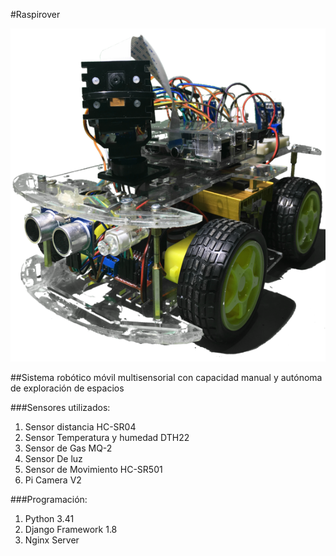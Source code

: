 #Raspirover

![](https://github.com/erhnam/Raspirover/blob/master/media/raspirover.png)


##Sistema robótico móvil multisensorial con capacidad manual y autónoma de exploración de espacios

###Sensores utilizados:

1. Sensor distancia HC-SR04
2. Sensor Temperatura y humedad DTH22
3. Sensor de Gas MQ-2
4. Sensor De luz 
5. Sensor de Movimiento HC-SR501
6. Pi Camera V2

###Programación:

1. Python 3.41
2. Django Framework 1.8
3. Nginx Server   

